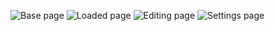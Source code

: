 ![Base page](relative%20docs/images/1.png?raw=true "Base page")
![Loaded page](relative%20docs/images/2.png?raw=true "Loaded page")
![Editing page](relative%20docs/images/3.png?raw=true "Editing page")
![Settings page](relative%20docs/images/4.png?raw=true "Settings page")